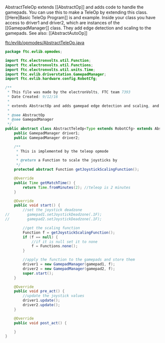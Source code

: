 AbstractTeleOp extends [[AbstractOp]] and adds code to handle the gamepads. You can use this to make a TeleOp by extending this class. [[Here|Basic TeleOp Program]] is and example. Inside your class you have access to driver1 and driver2, which are instances of the [[GamepadManager]] class. They add edge detection and scaling to the gamepads. See also: [[AbstractAutoOp]]

[ftc/evlib/opmodes/AbstractTeleOp.java](https://github.com/FTC7393/EVLib/blob/master/EVLib/src/main/java/ftc/evlib/opmodes/AbstractTeleOp.java)
```java
package ftc.evlib.opmodes;

import ftc.electronvolts.util.Function;
import ftc.electronvolts.util.Functions;
import ftc.electronvolts.util.units.Time;
import ftc.evlib.driverstation.GamepadManager;
import ftc.evlib.hardware.config.RobotCfg;

/**
 * This file was made by the electronVolts, FTC team 7393
 * Date Created: 9/12/16
 * 
 * extends AbstractOp and adds gamepad edge detection and scaling, and a 2 minute timer
 *
 * @see AbstractOp
 * @see GamepadManager
 */
public abstract class AbstractTeleOp<Type extends RobotCfg> extends AbstractOp<Type> {
    public GamepadManager driver1;
    public GamepadManager driver2;

    /**
     * This is implemented by the teleop opmode
     *
     * @return a Function to scale the joysticks by
     */
    protected abstract Function getJoystickScalingFunction();

    @Override
    public Time getMatchTime() {
        return Time.fromMinutes(2); //teleop is 2 minutes
    }

    @Override
    public void start() {
        //set the joystick deadzone
//        gamepad1.setJoystickDeadzone(.1F);
//        gamepad2.setJoystickDeadzone(.1F);

        //get the scaling function
        Function f = getJoystickScalingFunction();
        if (f == null) {
            //if it is null set it to none
            f = Functions.none();
        }

        //apply the function to the gamepads and store them
        driver1 = new GamepadManager(gamepad1, f);
        driver2 = new GamepadManager(gamepad2, f);
        super.start();
    }

    @Override
    public void pre_act() {
        //update the joystick values
        driver1.update();
        driver2.update();
    }

    @Override
    public void post_act() {

    }
}
```